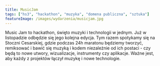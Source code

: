 ```yaml
---
title: MusicJam
tags: ["hs3", "hackathon", "muzyka", "domena publiczna", "sztuka"]
featureImage: /images/wydarzenia/musicjam.jpg
---
```


Music Jam to hackathon, święto muzyki i technologii w jednym. Już w listopadzie odbędzie się jego kolejna edycja. Tym razem spotykamy się na Stoczni Cesarskiej, gdzie podczas 24h maratonu będziemy tworzyć, remiksować i bawić się muzyką i kodem niezależnie od ich postaci - czy będą to nowe utwory, wizualizacje, instrumenty czy aplikacje. Ważne jest, aby każdy z projektów łączył muzykę i nowe technologie.